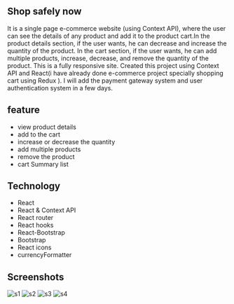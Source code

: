 ## Shop safely now

It is a single page e-commerce website (using Context API), where the user can see the details of any product and add it to the product cart.In the product details section, if the user wants, he can decrease and increase the quantity of the product. In the cart section, if the user wants, he can add multiple products, increase, decrease, and remove the quantity of the product. This is a fully responsive site. Created this project using Context API and React(i have already done e-commerce project specially shopping cart using Redux ). I will add the payment gateway system and user authentication system in a few days. 

## feature

* view product details
* add to the cart
* increase or decrease the quantity
* add multiple products
* remove the product
* cart Summary list

## Technology
* React
* React & Context API
* React router
* React hooks
* React-Bootstrap
* Bootstrap
* React icons
* currencyFormatter

## Screenshots

![s1](https://user-images.githubusercontent.com/39863835/103447289-35c6a580-4cb3-11eb-9cd4-13de4a56f3a4.png)
![s2](https://user-images.githubusercontent.com/39863835/103447288-352e0f00-4cb3-11eb-86ac-8ee4025fe55f.jpg)
![s3](https://user-images.githubusercontent.com/39863835/103447286-34957880-4cb3-11eb-9255-dff7db5bd139.jpg)
![s4](https://user-images.githubusercontent.com/39863835/103447285-32cbb500-4cb3-11eb-861a-ba474ab436a3.jpg)



